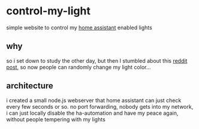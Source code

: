 # control-my-light
simple website to control my [home assistant](https://www.home-assistant.io) enabled lights

## why
so i set down to study the other day, but then I stumbled about this [reddit post](https://www.reddit.com/r/IRLEasterEggs/comments/kwr1sz/i_have_this_qr_code_sitting_behind_me_in_zoom/?utm_source=share&utm_medium=web2x&context=3), so now people can randomly change my light color...

## architecture
 i created a small node.js webserver that home assistant can just check every few seconds or so. no port forwarding, nobody gets into my network, i can just locally disable the ha-automation and have my peace again, without people tempering with my lights